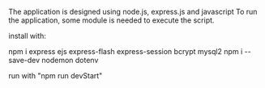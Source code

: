 The application is designed using node.js, express.js and javascript
To run the application, some module is needed to execute the script.

install with:		

npm i express ejs express-flash express-session bcrypt mysql2 
npm i --save-dev nodemon dotenv

run with "npm run devStart"
